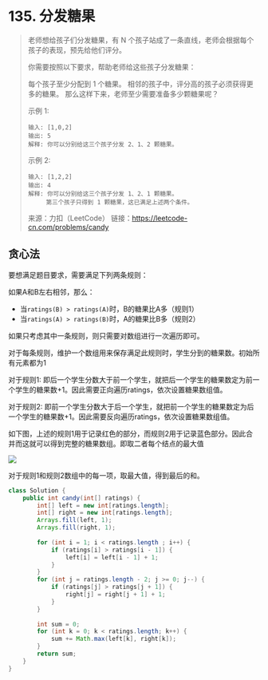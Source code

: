 # 135. 分发糖果

> 老师想给孩子们分发糖果，有 N 个孩子站成了一条直线，老师会根据每个孩子的表现，预先给他们评分。
>
> 你需要按照以下要求，帮助老师给这些孩子分发糖果：
>
> 每个孩子至少分配到 1 个糖果。
> 相邻的孩子中，评分高的孩子必须获得更多的糖果。
> 那么这样下来，老师至少需要准备多少颗糖果呢？
>
> 示例 1:
>
> ```
> 输入: [1,0,2]
> 输出: 5
> 解释: 你可以分别给这三个孩子分发 2、1、2 颗糖果。
> ```
>
>
> 示例 2:
>
> ```
> 输入: [1,2,2]
> 输出: 4
> 解释: 你可以分别给这三个孩子分发 1、2、1 颗糖果。
>      第三个孩子只得到 1 颗糖果，这已满足上述两个条件。
> ```
>
> 来源：力扣（LeetCode）
> 链接：https://leetcode-cn.com/problems/candy



## 贪心法

要想满足题目要求，需要满足下列两条规则：

如果A和B左右相邻，那么：

- 当`ratings(B) > ratings(A)`时，B的糖果比A多（规则1）
- 当`ratings(A) > ratings(B)`时，A的糖果比B多（规则2）

如果只考虑其中一条规则，则只需要对数组进行一次遍历即可。

对于每条规则，维护一个数组用来保存满足此规则时，学生分到的糖果数。初始所有元素都为1 

对于规则1: 即后一个学生分数大于前一个学生，就把后一个学生的糖果数定为前一个学生的糖果数+1。因此需要正向遍历ratings，依次设置糖果数组值。

对于规则2: 即前一个学生分数大于后一个学生，就把前一个学生的糖果数定为后一个学生的糖果数+1。因此需要反向遍历ratings，依次设置糖果数组值。

如下图，上述的规则1用于记录红色的部分，而规则2用于记录蓝色部分。因此合并而这就可以得到完整的糖果数组。即取二者每个结点的最大值

![](http://img.longzhuang.top/20-06-16-f8a0da2ccd72f9e58319b731708cea5f.png)

对于规则1和规则2数组中的每一项，取最大值，得到最后的和。



```java
class Solution {
    public int candy(int[] ratings) {
        int[] left = new int[ratings.length];
        int[] right = new int[ratings.length];
        Arrays.fill(left, 1);
        Arrays.fill(right, 1);
        
        for (int i = 1; i < ratings.length ; i++) {
            if (ratings[i] > ratings[i - 1]) {
                left[i] = left[i - 1] + 1;
            }
        }
        for (int j = ratings.length - 2; j >= 0; j--) {
            if (ratings[j] > ratings[j + 1]) {
                right[j] = right[j + 1] + 1;
            }
        }
        
        int sum = 0;
        for (int k = 0; k < ratings.length; k++) {
            sum += Math.max(left[k], right[k]);
        }
        return sum;
    }
}
```



